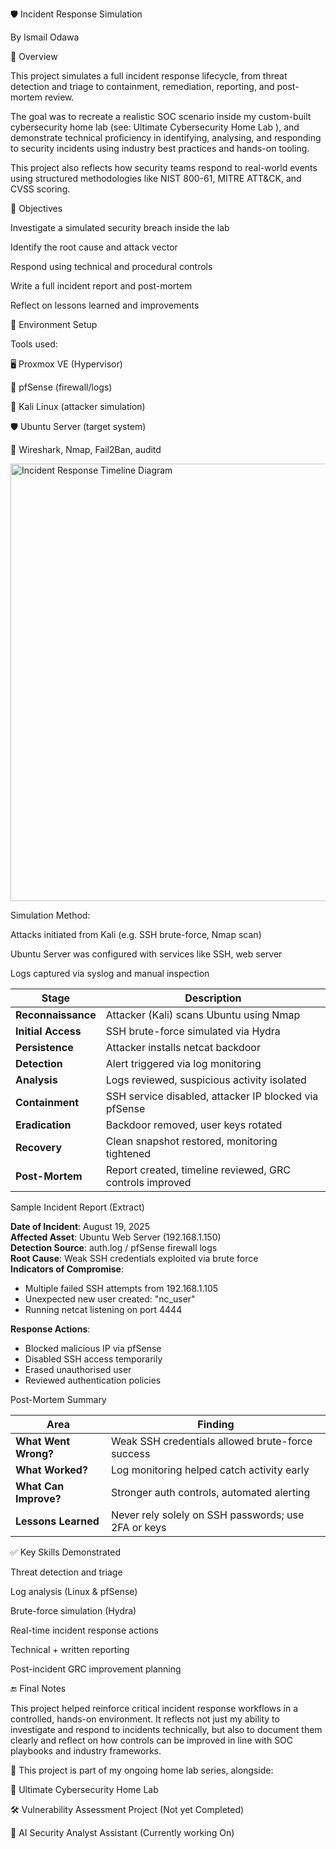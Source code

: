 🛡️ Incident Response Simulation

By Ismail Odawa

📌 Overview

This project simulates a full incident response lifecycle, from threat detection and triage to containment, remediation, reporting, and post-mortem review.

The goal was to recreate a realistic SOC scenario inside my custom-built cybersecurity home lab (see: Ultimate Cybersecurity Home Lab
), and demonstrate technical proficiency in identifying, analysing, and responding to security incidents using industry best practices and hands-on tooling.

This project also reflects how security teams respond to real-world events using structured methodologies like NIST 800-61, MITRE ATT&CK, and CVSS scoring.

🎯 Objectives

Investigate a simulated security breach inside the lab

Identify the root cause and attack vector

Respond using technical and procedural controls

Write a full incident report and post-mortem

Reflect on lessons learned and improvements

🧠 Environment Setup


Tools used:

🖥️ Proxmox VE (Hypervisor)

🧱 pfSense (firewall/logs)

🎯 Kali Linux (attacker simulation)

🛡️ Ubuntu Server (target system)

📝 Wireshark, Nmap, Fail2Ban, auditd



<img src="https://github.com/user-attachments/assets/2ab76769-3ce7-4b9f-93ab-30a1e512c746" alt="Incident Response Timeline Diagram" width="700"/>


Simulation Method:

Attacks initiated from Kali (e.g. SSH brute-force, Nmap scan)

Ubuntu Server was configured with services like SSH, web server

Logs captured via syslog and manual inspection


| Stage              | Description                                              |
| ------------------ | -------------------------------------------------------- |
| **Reconnaissance** | Attacker (Kali) scans Ubuntu using Nmap                  |
| **Initial Access** | SSH brute-force simulated via Hydra                      |
| **Persistence**    | Attacker installs netcat backdoor                        |
| **Detection**      | Alert triggered via log monitoring                       |
| **Analysis**       | Logs reviewed, suspicious activity isolated              |
| **Containment**    | SSH service disabled, attacker IP blocked via pfSense    |
| **Eradication**    | Backdoor removed, user keys rotated                      |
| **Recovery**       | Clean snapshot restored, monitoring tightened            |
| **Post-Mortem**    | Report created, timeline reviewed, GRC controls improved |



Sample Incident Report (Extract)

**Date of Incident**: August 19, 2025  
**Affected Asset**: Ubuntu Web Server (192.168.1.150)  
**Detection Source**: auth.log / pfSense firewall logs  
**Root Cause**: Weak SSH credentials exploited via brute force  
**Indicators of Compromise**:
- Multiple failed SSH attempts from 192.168.1.105
- Unexpected new user created: "nc_user"
- Running netcat listening on port 4444

**Response Actions**:
- Blocked malicious IP via pfSense
- Disabled SSH access temporarily
- Erased unauthorised user
- Reviewed authentication policies


Post-Mortem Summary

| Area                  | Finding                                             |
| --------------------- | --------------------------------------------------- |
| **What Went Wrong?**  | Weak SSH credentials allowed brute-force success    |
| **What Worked?**      | Log monitoring helped catch activity early          |
| **What Can Improve?** | Stronger auth controls, automated alerting          |
| **Lessons Learned**   | Never rely solely on SSH passwords; use 2FA or keys |



✅ Key Skills Demonstrated

Threat detection and triage

Log analysis (Linux & pfSense)

Brute-force simulation (Hydra)

Real-time incident response actions

Technical + written reporting

Post-incident GRC improvement planning


🔚 Final Notes

This project helped reinforce critical incident response workflows in a controlled, hands-on environment.
It reflects not just my ability to investigate and respond to incidents technically, but also to document them clearly and reflect on how controls can be improved in line with SOC playbooks and industry frameworks.

🧰 This project is part of my ongoing home lab series, alongside:

🔐 Ultimate Cybersecurity Home Lab

🛠️ Vulnerability Assessment Project (Not yet Completed)

🤖 AI Security Analyst Assistant (Currently working On)
